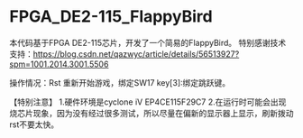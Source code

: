 # FPGA_DE2-115_FlappyBird

本代码基于FPGA DE2-115芯片，开发了一个简易的FlappyBird。
特别感谢技术支持：https://blog.csdn.net/qazwyc/article/details/56513927?spm=1001.2014.3001.5506

操作情况：Rst 重新开始游戏，绑定SW17 key[3]:绑定跳跃键。

【特别注意】
1.硬件环境是cyclone iV EP4CE115F29C7
2.在运行时可能会出现烧芯片现象，因为没有经过很多测试，所以尽量在偏新的显示器上显示，刷新拨动rst不要太快。
